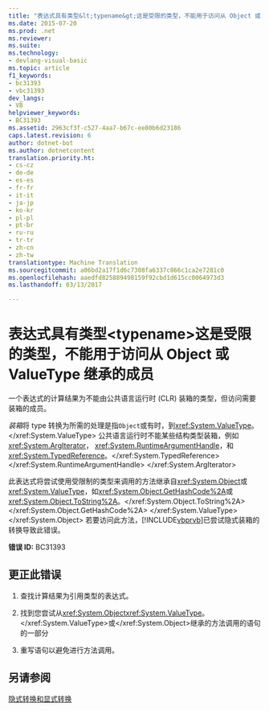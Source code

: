 ```yaml
---
title: "表达式具有类型&lt;typename&gt;这是受限的类型，不能用于访问从 Object 或 ValueType 继承的成员 |Microsoft 文档"
ms.date: 2015-07-20
ms.prod: .net
ms.reviewer: 
ms.suite: 
ms.technology:
- devlang-visual-basic
ms.topic: article
f1_keywords:
- bc31393
- vbc31393
dev_langs:
- VB
helpviewer_keywords:
- BC31393
ms.assetid: 2963cf3f-c527-4aa7-b67c-ee80b6d23186
caps.latest.revision: 6
author: dotnet-bot
ms.author: dotnetcontent
translation.priority.ht:
- cs-cz
- de-de
- es-es
- fr-fr
- it-it
- ja-jp
- ko-kr
- pl-pl
- pt-br
- ru-ru
- tr-tr
- zh-cn
- zh-tw
translationtype: Machine Translation
ms.sourcegitcommit: a06bd2a17f1d6c7308fa6337c866c1ca2e7281c0
ms.openlocfilehash: aaedfd825889498159f92cbd1d615cc0064973d3
ms.lasthandoff: 03/13/2017

---
```

# <a name="expression-has-the-type-39lttypenamegt39-which-is-a-restricted-type-and-cannot-be-used-to-access-members-inherited-from-39object39-or-39valuetype39"></a>表达式具有类型&lt;typename&gt;这是受限的类型，不能用于访问从 Object 或 ValueType 继承的成员
一个表达式的计算结果为不能由公共语言运行时 (CLR) 装箱的类型，但访问需要装箱的成员。  
  
 *装箱*将 type 转换为所需的处理是指`Object`或有时，到<xref:System.ValueType>。</xref:System.ValueType> 公共语言运行时不能某些结构类型装箱，例如<xref:System.ArgIterator>， <xref:System.RuntimeArgumentHandle>，和<xref:System.TypedReference>。</xref:System.TypedReference> </xref:System.RuntimeArgumentHandle> </xref:System.ArgIterator>  
  
 此表达式将尝试使用受限制的类型来调用的方法继承自<xref:System.Object>或<xref:System.ValueType>，如<xref:System.Object.GetHashCode%2A>或<xref:System.Object.ToString%2A>。</xref:System.Object.ToString%2A> </xref:System.Object.GetHashCode%2A> </xref:System.ValueType> </xref:System.Object> 若要访问此方法，[!INCLUDE[vbprvb](../../../csharp/programming-guide/concepts/linq/includes/vbprvb_md.md)]已尝试隐式装箱的转换导致此错误。  
  
 **错误 ID:** BC31393  
  
## <a name="to-correct-this-error"></a>更正此错误  
  
1.  查找计算结果为引用类型的表达式。  
  
2.  找到您尝试从<xref:System.Object><xref:System.ValueType>。</xref:System.ValueType>或</xref:System.Object>继承的方法调用的语句的一部分  
  
3.  重写语句以避免进行方法调用。  
  
## <a name="see-also"></a>另请参阅  
 [隐式转换和显式转换](../../../visual-basic/programming-guide/language-features/data-types/implicit-and-explicit-conversions.md)
